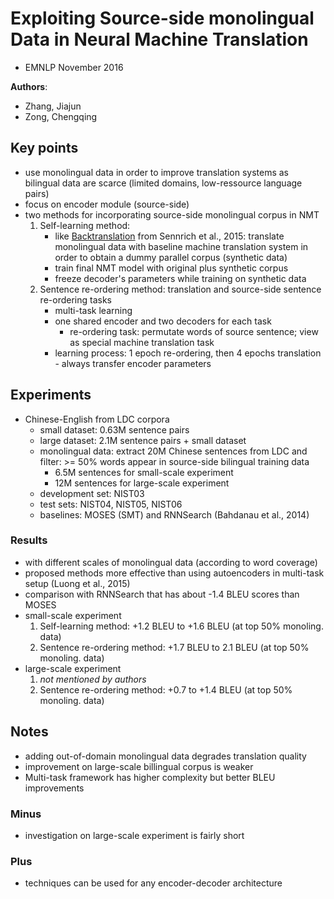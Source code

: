 # Exploiting Source-side monolingual Data in Neural Machine Translation
* EMNLP November 2016

**Authors**:
* Zhang, Jiajun
* Zong, Chengqing

## Key points
* use monolingual data in order to improve translation systems as bilingual data are scarce (limited domains, low-ressource language pairs)
* focus on encoder module (source-side)
* two methods for incorporating source-side monolingual corpus in NMT
    1. Self-learning method:
        * like [Backtranslation](https://github.com/ducthanhtran/paper_notes/blob/master/neural_machine_translation/15nov_improving_nmt_with_monolingual_data.md) from Sennrich et al., 2015: translate monolingual data with baseline machine translation system in order to obtain a dummy parallel corpus (synthetic data)
        * train final NMT model with original plus synthetic corpus
        * freeze decoder's parameters while training on synthetic data
    2. Sentence re-ordering method: translation and source-side sentence re-ordering tasks
        * multi-task learning
        * one shared encoder and two decoders for each task
            * re-ordering task: permutate words of source sentence; view as special machine translation task
        * learning process: 1 epoch re-ordering, then 4 epochs translation - always transfer encoder parameters


## Experiments
* Chinese-English from LDC corpora
    * small dataset: 0.63M sentence pairs
    * large dataset: 2.1M sentence pairs + small dataset
    * monolingual data: extract 20M Chinese sentences from LDC and filter: >= 50% words appear in source-side bilingual training data
        * 6.5M sentences for small-scale experiment
        * 12M sentences for large-scale experiment
    * development set: NIST03
    * test sets: NIST04, NIST05, NIST06
    * baselines: MOSES (SMT) and RNNSearch (Bahdanau et al., 2014)

### Results
* with different scales of monolingual data (according to word coverage)
* proposed methods more effective than using autoencoders in multi-task setup (Luong et al., 2015)
* comparison with RNNSearch that has about -1.4 BLEU scores than MOSES
* small-scale experiment
    1. Self-learning method: +1.2 BLEU to +1.6 BLEU (at top 50% monoling. data)
    2. Sentence re-ordering method: +1.7 BLEU to 2.1 BLEU (at top 50% monoling. data)
* large-scale experiment
    1. *not mentioned by authors*
    2. Sentence re-ordering method: +0.7 to +1.4 BLEU (at top 50% monoling. data)

## Notes
* adding out-of-domain monolingual data degrades translation quality
* improvement on large-scale billingual corpus is weaker
* Multi-task framework has higher complexity but better BLEU improvements
### Minus
- investigation on large-scale experiment is fairly short
### Plus
+ techniques can be used for any encoder-decoder architecture
